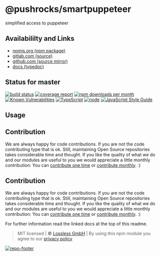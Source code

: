 # @pushrocks/smartpuppeteer
simplified access to puppeteer

## Availabililty and Links
* [npmjs.org (npm package)](https://www.npmjs.com/package/@pushrocks/smartpuppeteer)
* [gitlab.com (source)](https://gitlab.com/pushrocks/smartpuppeteer)
* [github.com (source mirror)](https://github.com/pushrocks/smartpuppeteer)
* [docs (typedoc)](https://pushrocks.gitlab.io/smartpuppeteer/)

## Status for master
[![build status](https://gitlab.com/pushrocks/smartpuppeteer/badges/master/build.svg)](https://gitlab.com/pushrocks/smartpuppeteer/commits/master)
[![coverage report](https://gitlab.com/pushrocks/smartpuppeteer/badges/master/coverage.svg)](https://gitlab.com/pushrocks/smartpuppeteer/commits/master)
[![npm downloads per month](https://img.shields.io/npm/dm/@pushrocks/smartpuppeteer.svg)](https://www.npmjs.com/package/@pushrocks/smartpuppeteer)
[![Known Vulnerabilities](https://snyk.io/test/npm/@pushrocks/smartpuppeteer/badge.svg)](https://snyk.io/test/npm/@pushrocks/smartpuppeteer)
[![TypeScript](https://img.shields.io/badge/TypeScript->=%203.x-blue.svg)](https://nodejs.org/dist/latest-v10.x/docs/api/)
[![node](https://img.shields.io/badge/node->=%2010.x.x-blue.svg)](https://nodejs.org/dist/latest-v10.x/docs/api/)
[![JavaScript Style Guide](https://img.shields.io/badge/code%20style-prettier-ff69b4.svg)](https://prettier.io/)

## Usage

## Contribution

We are always happy for code contributions. If you are not the code contributing type that is ok. Still, maintaining Open Source repositories takes considerable time and thought. If you like the quality of what we do and our modules are useful to you we would appreciate a little monthly contribution: You can [contribute one time](https://lossless.link/contribute-onetime) or [contribute monthly](https://lossless.link/contribute). :)


## Contribution

We are always happy for code contributions. If you are not the code contributing type that is ok. Still, maintaining Open Source repositories takes considerable time and thought. If you like the quality of what we do and our modules are useful to you we would appreciate a little monthly contribution: You can [contribute one time](https://lossless.link/contribute-onetime) or [contribute monthly](https://lossless.link/contribute). :)

For further information read the linked docs at the top of this readme.

> MIT licensed | **&copy;** [Lossless GmbH](https://lossless.gmbh)
| By using this npm module you agree to our [privacy policy](https://lossless.gmbH/privacy)

[![repo-footer](https://lossless.gitlab.io/publicrelations/repofooter.svg)](https://maintainedby.lossless.com)
